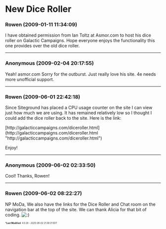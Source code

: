 # New Dice Roller

### **Rowen** (2009-01-11 11:34:09)

I have obtained permission from Ian Toltz at Asmor.com to host his dice roller on Galactic Campaigns. Hope everyone enjoys the functionality this one provides over the old dice roller.

---

### **Anonymous** (2009-02-04 20:17:55)

Yeah! asmor.com
Sorry for the outburst. Just really love his site. 4e needs more unofficial support.

---

### **Rowen** (2009-06-01 22:42:18)

Since Siteground has placed a CPU usage counter on the site I can view just how much we are using. It has remained relatively low so I thought I could add the dice roller back to the site. Here is the link:
<!-- m -->[http://galacticcampaigns.com/diceroller.html](http://galacticcampaigns.com/diceroller.html "http://galacticcampaigns.com/diceroller.html")<!-- m -->
Enjoy!

---

### **Anonymous** (2009-06-02 02:33:50)

Cool! Thanks, Rowen!

---

### **Rowen** (2009-06-02 08:22:27)

NP MoDa, We also have the links for the Dice Roller and Chat room on the navigation bar at the top of the site. We can thank Alicia for that bit of coding. <!-- s:) -->![:)](https://i.ibb.co/8LPNcWCM/icon-e-smile.gif)<!-- s:) -->



<span style="font-size: 0.5em;">***Last Modified**: 4.0.28 - *2025-06-02 21:38:31 EDT*</span>